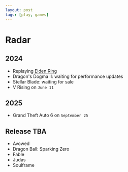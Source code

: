 ```yaml
---
layout: post
tags: [play, games]
---
```


# Radar

## 2024

- Replaying [Elden Ring](./elden-ring.md)
- Dragon's Dogma II: waiting for performance updates
- Stellar Blade: waiting for sale
- V Rising on `June 11`

## 2025

- Grand Theft Auto 6 on `September 25`

## Release TBA

- Avowed
- Dragon Ball: Sparking Zero
- Fable
- Judas
- Soulframe
